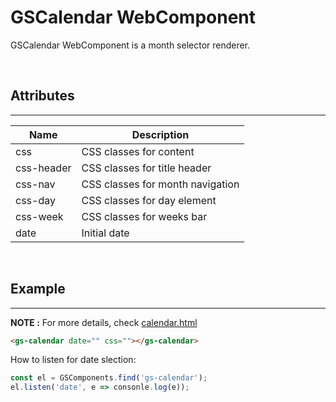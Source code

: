 # GSCalendar WebComponent

GSCalendar WebComponent is a month selector renderer.

<br>

## Attributes
---

| Name               | Description                                              |
|--------------------|----------------------------------------------------------|
| css                | CSS classes for content                                  |
| css-header         | CSS classes for title header                             |
| css-nav            | CSS classes for month navigation                         |
| css-day            | CSS classes for day element                              |
| css-week           | CSS classes for weeks bar                                |
| date               | Initial date                                             |

<br>

## Example
---
 
**NOTE :** 
For more details, check [calendar.html](../../demos/calendar.html)

```html
<gs-calendar date="" css=""></gs-calendar>
```
How to listen for date slection:

```JavaScript
const el = GSComponents.find('gs-calendar');
el.listen('date', e => consonle.log(e));
```